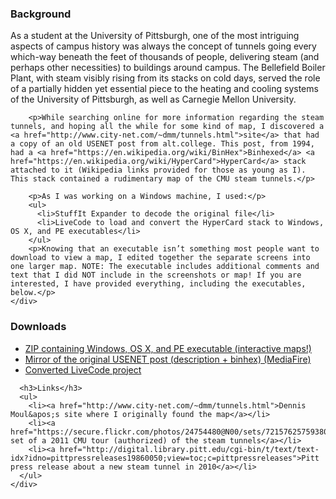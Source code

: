 
<div class="section materialbrownlightprimary">

  <div class="mdl-grid">
    <div class="mdl-cell mdl-cell--12-col">
        <h3>Background</h3>
        <p>As a student at the University of Pittsburgh, one of the most intriguing aspects of campus history was always the concept of tunnels going every which-way beneath the feet of thousands of people, delivering steam (and perhaps other necessities) to buildings around campus. The Bellefield Boiler Plant, with steam visibly rising from its stacks on cold days, served the role of a partially hidden yet essential piece to the heating and cooling systems of the University of Pittsburgh, as well as Carnegie Mellon University.</p>

        <p>While searching online for more information regarding the steam tunnels, and hoping all the while for some kind of map, I discovered a <a href="http://www.city-net.com/~dmm/tunnels.html">site</a> that had a copy of an old USENET post from alt.college. This post, from 1994, had a <a href="https://en.wikipedia.org/wiki/BinHex">Binhexed</a> <a href="https://en.wikipedia.org/wiki/HyperCard">HyperCard</a> stack attached to it (Wikipedia links provided for those as young as I). This stack contained a rudimentary map of the CMU steam tunnels.</p>

        <p>As I was working on a Windows machine, I used:</p>
        <ul>
          <li>StuffIt Expander to decode the original file</li>
          <li>LiveCode to load and convert the HyperCard stack to Windows, OS X, and PE executables</li>
        </ul>
        <p>Knowing that an executable isn’t something most people want to download to view a map, I edited together the separate screens into one larger map. NOTE: The executable includes additional comments and text that I did NOT include in the screenshots or map! If you are interested, I have provided everything, including the executables, below.</p>
    </div>
  </div>
</div>

<div class="section materialgraybrownprimary">


<div class="mdl-grid">
    <div class="mdl-cell mdl-cell--12-col">
      <h3>Downloads</h3>
      <p></p>
      <ul>
        <li><a href="http://www.mediafire.com/download/epxjk7vfaanzklk/CMUSteamTunnels_Interactive.zip">ZIP containing Windows, OS X, and PE executable (interactive maps!)</a></li>
        <li><a href="https://www.mediafire.com/?2ssf8lgesokm90x">Mirror of the original USENET post (description + binhex) (MediaFire)</a></li>
        <li><a href="https://www.mediafire.com/?2ssf8lgesokm90x">Converted LiveCode project</a></li>
      </ul>

      <h3>Links</h3>
      <ul>
        <li><a href="http://www.city-net.com/~dmm/tunnels.html">Dennis Moul&apos;s site where I originally found the map</a></li>
        <li><a href="https://secure.flickr.com/photos/24754480@N00/sets/72157625759380979/with/5379320767/">Photo set of a 2011 CMU tour (authorized) of the steam tunnels</a></li>
        <li><a href="http://digital.library.pitt.edu/cgi-bin/t/text/text-idx?idno=pittpressreleases19860050;view=toc;c=pittpressreleases">Pitt press release about a new steam tunnel in 2010</a></li>
      </ul>
    </div>
  </div>

</div>